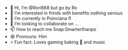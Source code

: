 - 👋 Hi, I’m @Rori668 but go by Ro
- 👀 I’m interested in frinds with benefits nothing serious 
- 🌱 I’m currently in Poinciana fl
- 💞️ I’m looking to collaborate on ...
- 📫 How to reach me Snap:Smarterthanpo
- 😄 Pronouns: Him
- ⚡ Fun fact: Loves gaming baking 💨 and music 

<!---
Rori668/Rori668 is a ✨ special ✨ repository because its `README.md` (this file) appears on your GitHub profile.
You can click the Preview link to take a look at your changes.
--->

